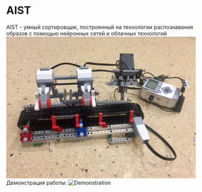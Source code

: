 # AIST
AIST - умный сортировщик, построенный на технологии распознавания образов с помощью нейронных сетей и облачных технологий
![AIST](doc/IMG_5718.jpg)
Демонстрация работы:
![Demonstration](https://youtu.be/k7ZoyRdTHYE)
